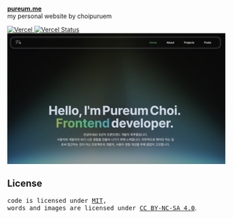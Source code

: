 **[pureum.me](https://www.pureum.site/)**
<br/>
my personal website by choipuruem
<br/>

<div>
    <a href="https://vercel.com/choipureum/pureum.me">
    <img src="https://img.shields.io/badge/Vercel-000000?style=flat-square&logo=vercel&logoColor=white" alt="Vercel" />
    </a>
    <a href="https://github.com/choipureum/pureum.me/deployments">
    <img src="https://img.shields.io/github/deployments/choipureum/pureum.me/production?label=deployment&logo=vercel&logoColor=white&style=flat-square" alt="Vercel Status" />
    </a>
</div>

<div align="left">
  <img src="./public/pureum-main.png" alt="Pureum.me Preview" width="500" />
</div>

## License

<samp>code is licensed under <a href='./LICENSE'>MIT</a>,<br> words and images are licensed under <a href='https://creativecommons.org/licenses/by-nc-sa/4.0/'>CC BY-NC-SA 4.0</a></samp>.
